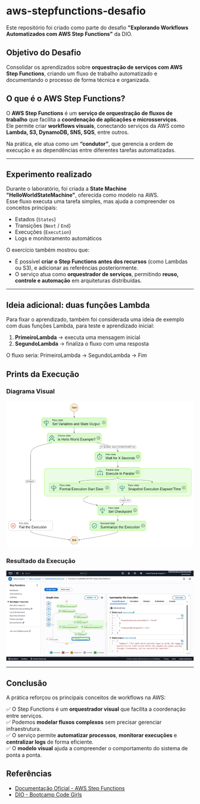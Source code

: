 # aws-stepfunctions-desafio

Este repositório foi criado como parte do desafio **"Explorando Workflows Automatizados com AWS Step Functions"** da DIO.

## Objetivo do Desafio

Consolidar os aprendizados sobre **orquestração de serviços com AWS Step Functions**, criando um fluxo de trabalho automatizado e documentando o processo de forma técnica e organizada.

## O que é o AWS Step Functions?

O **AWS Step Functions** é um **serviço de orquestração de fluxos de trabalho** que facilita a **coordenação de aplicações e microsserviços**.  
Ele permite criar **workflows visuais**, conectando serviços da AWS como **Lambda, S3, DynamoDB, SNS, SQS**, entre outros.

Na prática, ele atua como um **“condutor”**, que gerencia a ordem de execução e as dependências entre diferentes tarefas automatizadas.

---

##  Experimento realizado

Durante o laboratório, foi criada a **State Machine "HelloWorldStateMachine"**, oferecida como modelo na AWS.  
Esse fluxo executa uma tarefa simples, mas ajuda a compreender os conceitos principais:

- Estados (`States`)
- Transições (`Next` / `End`)
- Execuções (`Execution`)
- Logs e monitoramento automáticos

O exercício também mostrou que:
- É possível **criar o Step Functions antes dos recursos** (como Lambdas ou S3), e adicionar as referências posteriormente.  
- O serviço atua como **orquestrador de serviços**, permitindo **reuso, controle e automação** em arquiteturas distribuídas.

---

##  Ideia adicional: duas funções Lambda

Para fixar o aprendizado, também foi considerada uma ideia de exemplo com duas funções Lambda, para teste e aprendizado inicial:

1. **PrimeiroLambda** → executa uma mensagem inicial  
2. **SegundoLambda** → finaliza o fluxo com uma resposta

O fluxo seria: PrimeiroLambda → SegundoLambda → Fim

##  Prints da Execução

### Diagrama Visual
![Step Functions Diagrama](stepfunctions-diagrama.png)

### Resultado da Execução
![Execução Workflow](stepfunctions-execucao.jpg)

---

##  Conclusão

A prática reforçou os principais conceitos de workflows na AWS:

✅ O Step Functions é um **orquestrador visual** que facilita a coordenação entre serviços.  
✅ Podemos **modelar fluxos complexos** sem precisar gerenciar infraestrutura.  
✅ O serviço permite **automatizar processos**, **monitorar execuções** e **centralizar logs** de forma eficiente.  
✅ O **modelo visual** ajuda a compreender o comportamento do sistema de ponta a ponta.



##  Referências

- [Documentação Oficial - AWS Step Functions](https://docs.aws.amazon.com/step-functions/)
- [DIO - Bootcamp Code Girls](https://www.dio.me/)
